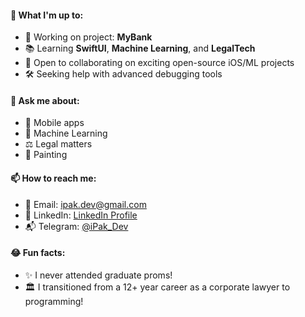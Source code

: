 #### 🚀 What I'm up to:
- 💼 Working on project: **MyBank**
- 📚 Learning **SwiftUI**, **Machine Learning**, and **LegalTech**
- 👥 Open to collaborating on exciting open-source iOS/ML projects
- 🛠 Seeking help with advanced debugging tools

#### 💬 Ask me about:
- 📱 Mobile apps
- 🤖 Machine Learning
- ⚖️ Legal matters
- 🎨 Painting

#### 📫 How to reach me:
- 📧 Email: [ipak.dev@gmail.com](mailto:ipak.dev@gmail.com)
- 💼 LinkedIn: [LinkedIn Profile](https://www.linkedin.com/in/igor-pak/)
- 📬 Telegram: [@iPak_Dev](https://t.me/iPak_Dev)

#### 😂 Fun facts:
- ✨ I never attended graduate proms!
- 🏛️ I transitioned from a 12+ year career as a corporate lawyer to programming!
